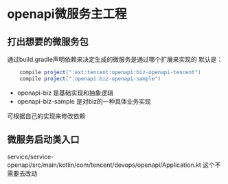# openapi微服务主工程

## 打出想要的微服务包
通过build.gradle声明依赖来决定生成的微服务是通过哪个扩展来实现的
默认是：

```groovy
    compile project(":ext:tencent:openapi:biz-openapi-tencent")
    compile project(":openapi:biz-openapi-sample")
```

- openapi-biz 是基础实现和抽象逻辑
- openapi-biz-sample 是对biz的一种具体业务实现

可根据自己的实现来修改依赖

## 微服务启动类入口
service/service-openapi/src/main/kotlin/com/tencent/devops/openapi/Application.kt 
这个不需要去改动
